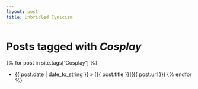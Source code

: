 ```yaml
---
layout: post
title: Unbridled Cynicism
---
```


# Posts tagged with *Cosplay*

{% for post in site.tags['Cosplay'] %}
* <span class="datestamp">{{ post.date | date_to_string }}</span> &raquo; [{{ post.title }}]({{ post.url }})
{% endfor %}
